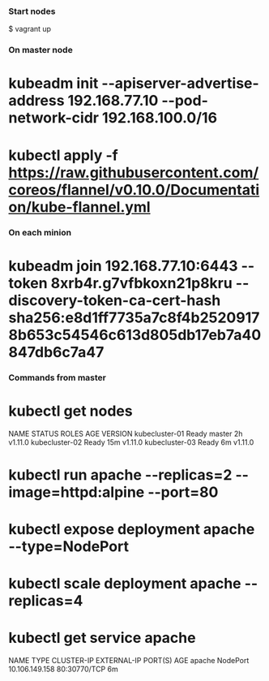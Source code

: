 
### Start nodes
 $ vagrant up

### On master node
 # kubeadm init --apiserver-advertise-address 192.168.77.10 --pod-network-cidr 192.168.100.0/16
 # kubectl apply -f https://raw.githubusercontent.com/coreos/flannel/v0.10.0/Documentation/kube-flannel.yml

### On each minion
 # kubeadm join 192.168.77.10:6443 --token 8xrb4r.g7vfbkoxn21p8kru --discovery-token-ca-cert-hash sha256:e8d1ff7735a7c8f4b25209178b653c54546c613d805db17eb7a40847db6c7a47

### Commands from master
 # kubectl get nodes
 NAME             STATUS    ROLES     AGE       VERSION
 kubecluster-01   Ready     master    2h        v1.11.0
 kubecluster-02   Ready     <none>    15m       v1.11.0
 kubecluster-03   Ready     <none>    6m        v1.11.0

 # kubectl run apache --replicas=2 --image=httpd:alpine --port=80
 # kubectl expose deployment apache --type=NodePort
 # kubectl scale deployment apache --replicas=4

 # kubectl get service apache
 NAME      TYPE       CLUSTER-IP       EXTERNAL-IP   PORT(S)        AGE
 apache    NodePort   10.106.149.158   <none>        80:30770/TCP   6m

